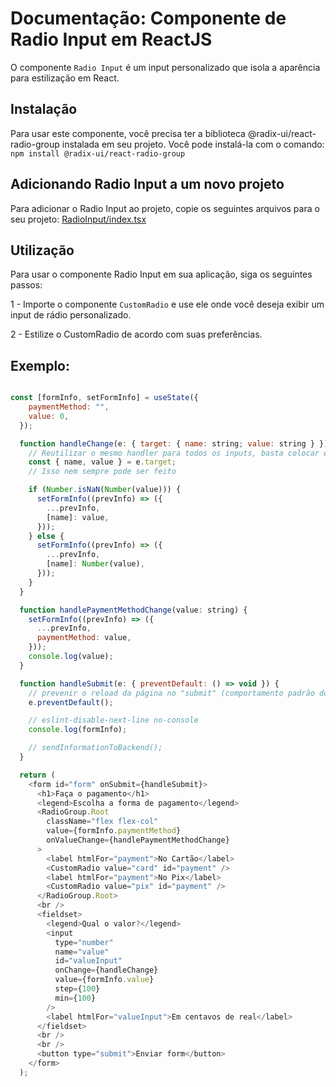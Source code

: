 # Documentação: Componente de Radio Input em ReactJS

O componente `Radio Input` é  um input personalizado que isola a aparência para estilização em React.

## Instalação

Para usar este componente, você precisa ter a biblioteca @radix-ui/react-radio-group instalada em seu projeto. Você pode instalá-la com o comando:
`npm install @radix-ui/react-radio-group`

## Adicionando Radio Input a um novo projeto

Para adicionar o Radio Input ao projeto, copie os seguintes arquivos para o seu projeto:
[RadioInput/index.tsx](https://github.com/StructCE/our-react-components/blob/main/src/components/RadioInput/index.tsx)


## Utilização 

Para usar o componente Radio Input em sua aplicação, siga os seguintes passos:

1 - Importe o componente `CustomRadio` e use ele onde você deseja exibir um input de rádio personalizado.

2 - Estilize o CustomRadio de acordo com suas preferências.

## Exemplo:

```js

const [formInfo, setFormInfo] = useState({
    paymentMethod: "",
    value: 0,
  });

  function handleChange(e: { target: { name: string; value: string } }) {
    // Reutilizar o mesmo handler para todos os inputs, basta colocar em cada um deles o atributo "name"
    const { name, value } = e.target;
    // Isso nem sempre pode ser feito

    if (Number.isNaN(Number(value))) {
      setFormInfo((prevInfo) => ({
        ...prevInfo,
        [name]: value,
      }));
    } else {
      setFormInfo((prevInfo) => ({
        ...prevInfo,
        [name]: Number(value),
      }));
    }
  }

  function handlePaymentMethodChange(value: string) {
    setFormInfo((prevInfo) => ({
      ...prevInfo,
      paymentMethod: value,
    }));
    console.log(value);
  }

  function handleSubmit(e: { preventDefault: () => void }) {
    // prevenir o reload da página no "submit" (comportamento padrão do form)
    e.preventDefault();

    // eslint-disable-next-line no-console
    console.log(formInfo);

    // sendInformationToBackend();
  }

  return (
    <form id="form" onSubmit={handleSubmit}>
      <h1>Faça o pagamento</h1>
      <legend>Escolha a forma de pagamento</legend>
      <RadioGroup.Root
        className="flex flex-col"
        value={formInfo.paymentMethod}
        onValueChange={handlePaymentMethodChange}
      >
        <label htmlFor="payment">No Cartão</label>
        <CustomRadio value="card" id="payment" />
        <label htmlFor="payment">No Pix</label>
        <CustomRadio value="pix" id="payment" />
      </RadioGroup.Root>
      <br />
      <fieldset>
        <legend>Qual o valor?</legend>
        <input
          type="number"
          name="value"
          id="valueInput"
          onChange={handleChange}
          value={formInfo.value}
          step={100}
          min={100}
        />
        <label htmlFor="valueInput">Em centavos de real</label>
      </fieldset>
      <br />
      <br />
      <button type="submit">Enviar form</button>
    </form>
  );

```
